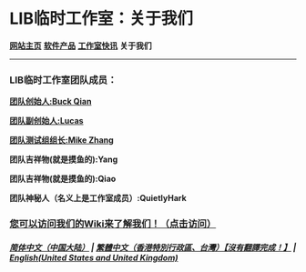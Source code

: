 # LIB临时工作室：关于我们
**[网站主页](index)** **[软件产品](Software)** **[工作室快讯](News)** **关于我们**

--------
### LIB临时工作室团队成员：
**[团队创始人:Buck Qian](introduction/member/Buck_Qian)**  <br />

**[团队副创始人:Lucas](introduction/member/Lucas)**  <br /> 

**[团队测试组组长:Mike Zhang](introduction/member/Mike_Zhang)**  <br /> 

**团队吉祥物(就是摸鱼的):Yang**  <br />

**团队吉祥物(就是摸鱼的):Qiao**  <br />

**团队神秘人（名义上是工作室成员）:QuietlyHark** <br /> 

### [您可以访问我们的Wiki来了解我们！（点击访问）](/introduction/studio-wiki/wiki-index)

##### [简体中文（中国大陆）](About_us) | [繁體中文（香港特別行政區、台灣）【沒有翻譯完成！】](tc/About_us) | **[English(United States and United Kingdom)](en/About_us)**

